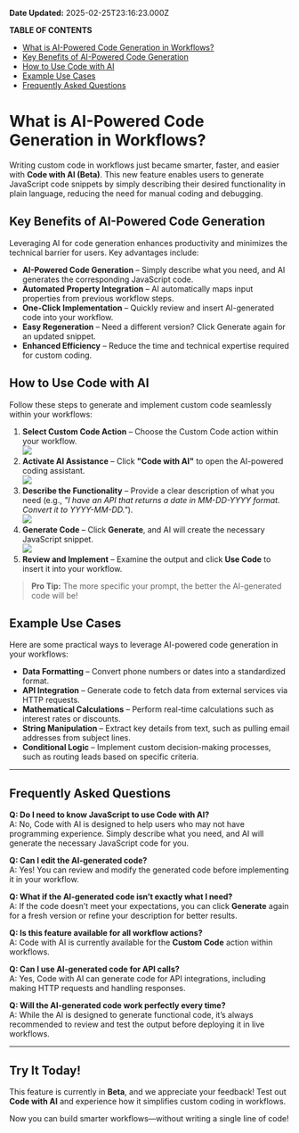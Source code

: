 **Date Updated:** 2025-02-25T23:16:23.000Z

**TABLE OF CONTENTS**

* [What is AI-Powered Code Generation in Workflows?](#What-is-AI-Powered-Code-Generation-in-Workflows?)[](#Key-Benefits-of-AI-Powered-Code-Generation)
* [Key Benefits of AI-Powered Code Generation](#Key-Benefits-of-AI-Powered-Code-Generation)[](#How-to-Use-Code-with-AI)
* [How to Use Code with AI](#How-to-Use-Code-with-AI)[](#Example-Use-Cases)
* [Example Use Cases](#Example-Use-Cases)[](#Frequently-Asked-Questions)
* [Frequently Asked Questions](#Frequently-Asked-Questions)

#   

# **What is AI-Powered Code Generation in Workflows?**

Writing custom code in workflows just became smarter, faster, and easier with **Code with AI (Beta)**. This new feature enables users to generate JavaScript code snippets by simply describing their desired functionality in plain language, reducing the need for manual coding and debugging.

  
## **Key Benefits of AI-Powered Code Generation**

Leveraging AI for code generation enhances productivity and minimizes the technical barrier for users. Key advantages include:

* **AI-Powered Code Generation** – Simply describe what you need, and AI generates the corresponding JavaScript code.
* **Automated Property Integration** – AI automatically maps input properties from previous workflow steps.
* **One-Click Implementation** – Quickly review and insert AI-generated code into your workflow.
* **Easy Regeneration** – Need a different version? Click Generate again for an updated snippet.
* **Enhanced Efficiency** – Reduce the time and technical expertise required for custom coding.

## **How to Use Code with AI**

Follow these steps to generate and implement custom code seamlessly within your workflows:

1. **Select Custom Code Action** – Choose the Custom Code action within your workflow.  
![](https://s3.amazonaws.com/cdn.freshdesk.com/data/helpdesk/attachments/production/155042231921/original/6pr37vsp1ZczytBU3QnMBwy77wPNQMCHSQ.png?1740505496)
2. **Activate AI Assistance** – Click **"Code with AI"** to open the AI-powered coding assistant.  
![](https://s3.amazonaws.com/cdn.freshdesk.com/data/helpdesk/attachments/production/155042231927/original/pArmHNNNJau5suK0wFDZSZ8M9rGevpintQ.png?1740505511)
3. **Describe the Functionality** – Provide a clear description of what you need (e.g., _"I have an API that returns a date in MM-DD-YYYY format. Convert it to YYYY-MM-DD."_).  
![](https://s3.amazonaws.com/cdn.freshdesk.com/data/helpdesk/attachments/production/155042231930/original/32_Ea_x5X--l0IQ6uPylQONQJLv7u8qtEg.png?1740505526)
4. **Generate Code** – Click **Generate**, and AI will create the necessary JavaScript snippet.  
![](https://s3.amazonaws.com/cdn.freshdesk.com/data/helpdesk/attachments/production/155042231945/original/Eioo-OL4gtNyTpnpNoCunTlpEYAm57EN8A.png?1740505567)
5. **Review and Implement** – Examine the output and click **Use Code** to insert it into your workflow.

> **Pro Tip:** The more specific your prompt, the better the AI-generated code will be!

## **Example Use Cases**

Here are some practical ways to leverage AI-powered code generation in your workflows:

* **Data Formatting** – Convert phone numbers or dates into a standardized format.
* **API Integration** – Generate code to fetch data from external services via HTTP requests.
* **Mathematical Calculations** – Perform real-time calculations such as interest rates or discounts.
* **String Manipulation** – Extract key details from text, such as pulling email addresses from subject lines.
* **Conditional Logic** – Implement custom decision-making processes, such as routing leads based on specific criteria.

---

## **Frequently Asked Questions**

**Q: Do I need to know JavaScript to use Code with AI?**  
A: No, Code with AI is designed to help users who may not have programming experience. Simply describe what you need, and AI will generate the necessary JavaScript code for you.

  
**Q: Can I edit the AI-generated code?**  
A: Yes! You can review and modify the generated code before implementing it in your workflow.

  
**Q: What if the AI-generated code isn’t exactly what I need?**  
A: If the code doesn’t meet your expectations, you can click **Generate** again for a fresh version or refine your description for better results.

  
**Q: Is this feature available for all workflow actions?**  
A: Code with AI is currently available for the **Custom Code** action within workflows.

  
**Q: Can I use AI-generated code for API calls?**  
A: Yes, Code with AI can generate code for API integrations, including making HTTP requests and handling responses.

  
**Q: Will the AI-generated code work perfectly every time?**  
A: While the AI is designed to generate functional code, it’s always recommended to review and test the output before deploying it in live workflows.

---

## **Try It Today!**

This feature is currently in **Beta**, and we appreciate your feedback! Test out **Code with AI** and experience how it simplifies custom coding in workflows.

Now you can build smarter workflows—without writing a single line of code!